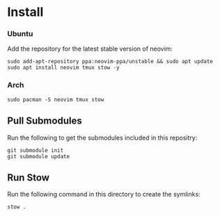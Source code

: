 # Install 
### Ubuntu
Add the repository for the latest stable version of neovim:

```
sudo add-apt-repository ppa:neovim-ppa/unstable && sudo apt update
sudo apt install neovim tmux stow -y
```
### Arch

```
sudo pacman -S neovim tmux stow
```
## Pull Submodules

Run the following to get the submodules included in this repositry:

```
git submodule init
git submodule update
```
## Run Stow
Run the following command in this directory to create the symlinks:

```
stow .
```
